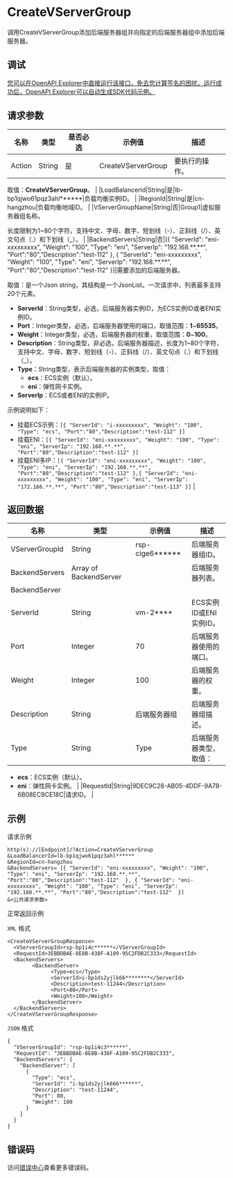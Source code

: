 # CreateVServerGroup

调用CreateVServerGroup添加后端服务器组并向指定的后端服务器组中添加后端服务器。

## 调试

[您可以在OpenAPI Explorer中直接运行该接口，免去您计算签名的困扰。运行成功后，OpenAPI Explorer可以自动生成SDK代码示例。](https://api.aliyun.com/#product=Slb&api=CreateVServerGroup&type=RPC&version=2014-05-15)

## 请求参数

|名称|类型|是否必选|示例值|描述|
|--|--|----|---|--|
|Action|String|是|CreateVServerGroup|要执行的操作。

 取值：**CreateVServerGroup**。 |
|LoadBalancerId|String|是|lb-bp1qjwo61pqz3ahl\*\*\*\*\*\*|负载均衡实例ID。 |
|RegionId|String|是|cn-hangzhou|负载均衡地域ID。 |
|VServerGroupName|String|否|Group1|虚拟服务器组名称。

 长度限制为1~80个字符，支持中文、字母、数字、短划线（-）、正斜线（/）、英文句点（.）和下划线（\_）。 |
|BackendServers|String|否|\[\{ "ServerId": "eni-xxxxxxxxx", "Weight": "100", "Type": "eni", "ServerIp": "192.168.\*\*.\*\*", "Port":"80","Description":"test-112" \}, \{ "ServerId": "eni-xxxxxxxxx", "Weight": "100", "Type": "eni", "ServerIp": "192.168.\*\*.\*\*", "Port":"80","Description":"test-112" \}\]|需要添加的后端服务器。

 取值：是一个Json string，其结构是一个JsonList。一次请求中，列表最多支持20个元素。

 -   **ServerId**：String类型，必选，后端服务器实例ID，为ECS实例ID或者ENI实例ID。
-   **Port**：Integer类型，必选，后端服务器使用的端口，取值范围：**1**~**65535**。
-   **Weight**：Integer类型，必选，后端服务器的权重，取值范围：**0**~**100**。
-   **Description**：String类型，非必选，后端服务器描述，长度为1~80个字符，支持中文、字母、数字、短划线（-）、正斜线（/）、英文句点（.）和下划线（\_）。
-   **Type**：String类型，表示后端服务器的实例类型，取值：
    -   **ecs**：ECS实例（默认）。
    -   **eni**：弹性网卡实例。
-   **ServerIp**：ECS或者ENI的实例IP。

 示例说明如下：

 -   挂载ECS示例：`[{ "ServerId": "i-xxxxxxxxx", "Weight": "100", "Type": "ecs", "Port":"80","Description":"test-112" }]`
-   挂载ENI：`[{ "ServerId": "eni-xxxxxxxxx", "Weight": "100", "Type": "eni", "ServerIp": "192.168.**.**", "Port":"80","Description":"test-112" }]`
-   挂载ENI多IP：`[{ "ServerId": "eni-xxxxxxxxx", "Weight": "100", "Type": "eni", "ServerIp": "192.168.**.**", "Port":"80","Description":"test-112" },{ "ServerId": "eni-xxxxxxxxx", "Weight": "100", "Type": "eni", "ServerIp": "172.166.**.**", "Port":"80","Description":"test-113" }]` |

## 返回数据

|名称|类型|示例值|描述|
|--|--|---|--|
|VServerGroupId|String|rsp-cige6\*\*\*\*\*\*|后端服务器组ID。 |
|BackendServers|Array of BackendServer| |后端服务器列表。 |
|BackendServer| | | |
|ServerId|String|vm-2\*\*\*\*|ECS实例ID或ENI实例ID。 |
|Port|Integer|70|后端服务器使用的端口。 |
|Weight|Integer|100|后端服务器的权重。 |
|Description|String|后端服务器组|后端服务器组描述。 |
|Type|String|Type|后端服务器类型，取值：

 -   **ecs**：ECS实例（默认）。
-   **eni**：弹性网卡实例。 |
|RequestId|String|9DEC9C28-AB05-4DDF-9A78-6B08EC9CE18C|请求ID。 |

## 示例

请求示例

```
http(s)://[Endpoint]/?Action=CreateVServerGroup
&LoadBalancerId=lb-bp1qjwo61pqz3ahl******
&RegionId=cn-hangzhou
&BackendServers= [{ "ServerId": "eni-xxxxxxxxx", "Weight": "100", "Type": "eni", "ServerIp": "192.168.**.**", "Port":"80","Description":"test-112"  }, { "ServerId": "eni-xxxxxxxxx", "Weight": "100", "Type": "eni", "ServerIp": "192.168.**.**", "Port":"80","Description":"test-112"  }]
&<公共请求参数>
```

正常返回示例

`XML` 格式

```
<CreateVServerGroupResponse>
  <VServerGroupId>rsp-bp1i4c******</VServerGroupId>
  <RequestId>3EBBDBAE-8E8B-438F-A109-95C2FDB2C333</RequestId>
  <BackendServers>
        <BackendServer>
              <Type>ecs</Type>
              <ServerId>i-bp1ds2yjlk66********</ServerId>
              <Description>test-11244</Description>
              <Port>80</Port>
              <Weight>100</Weight>
        </BackendServer>
  </BackendServers>
</CreateVServerGroupResponse>
```

`JSON` 格式

```
{
  "VServerGroupId": "rsp-bp1i4c3******",
  "RequestId": "3EBBDBAE-8E8B-438F-A109-95C2FDB2C333",
  "BackendServers": {
    "BackendServer": [
      {
        "Type": "ecs",
        "ServerId": "i-bp1ds2yjlk666******",
        "Description": "test-11244",
        "Port": 80,
        "Weight": 100
      }
    ]
  }
}
```

## 错误码

访问[错误中心](https://error-center.aliyun.com/status/product/Slb)查看更多错误码。

